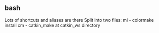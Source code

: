 ## bash ##
Lots of shortcuts and aliases are there
Split into two files:
mi - colormake install
cm - catkin_make at catkin_ws directory

